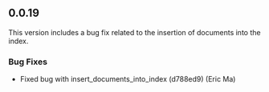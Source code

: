 
## 0.0.19

This version includes a bug fix related to the insertion of documents into the index.

### Bug Fixes

- Fixed bug with insert_documents_into_index (d788ed9) (Eric Ma)
